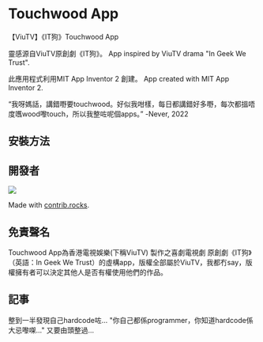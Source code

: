 # Touchwood App
【ViuTV】《IT狗》Touchwood App

靈感源自ViuTV原創劇《IT狗》。 App inspired by ViuTV drama "In Geek We Trust". 

此應用程式利用MIT App Inventor 2 創建。 App created with MIT App Inventor 2. 

“我呀媽話，講錯嘢要touchwood。好似我咁樣，每日都講錯好多嘢，每次都搵唔度嚿wood嚟touch，所以我整咗呢個apps。”  -Never, 2022

## 安裝方法



## 開發者
<a href="https://github.com/phpercyho/touchwood_app/graphs/contributors">
  <img src="https://contrib.rocks/image?repo=phpercyho/touchwood_app" />
</a>

Made with [contrib.rocks](https://contrib.rocks).

## 免責聲名

Touchwood App為香港電視娛樂(下稱ViuTV) 製作之喜劇電視劇 原創劇《IT狗》（英語：In Geek We Trust）的虛構app，版權全部屬於ViuTV，我都冇say，版權擁有者可以決定其他人是否有權使用他們的作品。

## 記事

整到一半發現自己hardcode咗... "你自己都係programmer，你知道hardcode係大忌嚟㗎..." 又要由頭整過...